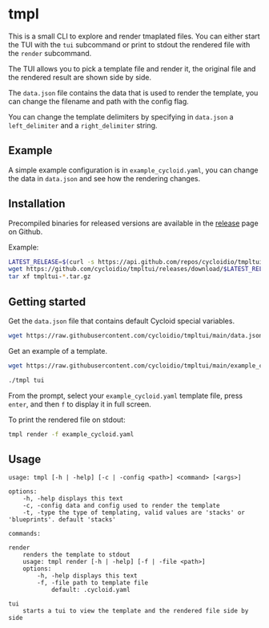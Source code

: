 # tmpl


This is a small CLI to explore and render tmaplated files.
You can either start the TUI with the `tui` subcommand or print to stdout the rendered file with the `render` subcommand.

The TUI allows you to pick a template file and render it, the original file and the rendered result are shown side by side.

The `data.json` file contains the data that is used to render the template, you can change the filename and path with the config flag.

You can change the template delimiters by specifying in `data.json` a `left_delimiter` and a `right_delimiter` string.


## Example

A simple example configuration is in `example_cycloid.yaml`, you can change the data in `data.json` and see how the rendering changes.


## Installation

Precompiled binaries for released versions are available in the [release](https://github.com/cycloidio/tmpltui/releases) page on Github.

Example:

```bash
LATEST_RELEASE=$(curl -s https://api.github.com/repos/cycloidio/tmpltui/releases/latest | jq -r '.tag_name')
wget https://github.com/cycloidio/tmpltui/releases/download/$LATEST_RELEASE/tmpltui-$LATEST_RELEASE-linux-amd64.tar.gz
tar xf tmpltui-*.tar.gz
```

## Getting started

Get the `data.json` file that contains default Cycloid special variables.

```bash
wget https://raw.githubusercontent.com/cycloidio/tmpltui/main/data.json
```

Get an example of a template.

```bash
wget https://raw.githubusercontent.com/cycloidio/tmpltui/main/example_cycloid.yaml
```

```bash
./tmpl tui
```
From the prompt, select your `example_cycloid.yaml` template file, press `enter`, and then `f` to display it in full screen.

To print the rendered file on stdout:
```bash
tmpl render -f example_cycloid.yaml
```

## Usage

```
usage: tmpl [-h | -help] [-c | -config <path>] <command> [<args>]

options:
	-h, -help displays this text
	-c, -config data and config used to render the template
	-t, -type the type of templating, valid values are 'stacks' or 'blueprints'. default 'stacks'

commands:

render
	renders the template to stdout
	usage: tmpl render [-h | -help] [-f | -file <path>]
	options:
		-h, -help displays this text
		-f, -file path to template file
			default: .cycloid.yaml

tui
	starts a tui to view the template and the rendered file side by side
```

